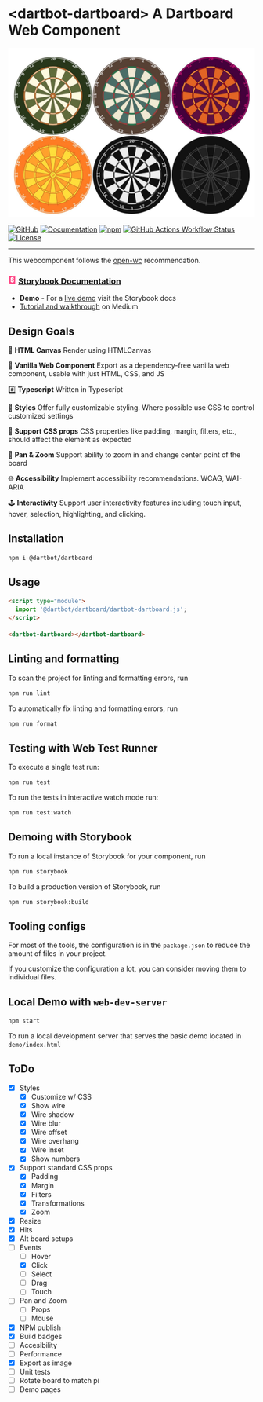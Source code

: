 <h1>&lt;dartbot-dartboard&gt; A Dartboard Web Component</h1>

![Dartboards rendered with different styles](https://raw.githubusercontent.com/dartbotapp/dartboard/refs/heads/main/storybook-public/board_themes.JPG)

<div>
  <a href="https://github.com/dartbotapp/dartboard" rel="noopener noreferrer" target="_blank"><img src="https://img.shields.io/badge/GitHub-Code-232323.svg?style=flat&amp;logo=github&amp;logoColor=white" alt="GitHub" /></a>
  <a href="https://docs.dartbot.com" rel="noopener noreferrer" target="_blank"><img src="https://img.shields.io/badge/Docs-Website-232323.svg?style=flat" alt="Documentation" /></a>
  <a href="https://www.npmjs.com/package/@dartbot/dartboard" rel="noopener noreferrer" target="_blank"><img src="https://img.shields.io/npm/dw/@dartbot/dartboard?label=npm&amp;style=flat" alt="npm" /></a>
  <a href="https://github.com/dartbotapp/dartboard/actions/workflows/publish.yml" rel="noopener noreferrer" target="_blank"><img src="https://img.shields.io/github/actions/workflow/status/dartbotapp/dartboard/publish.yml" alt="GitHub Actions Workflow Status" /></a>
  <a href="https://github.com/dartbotapp/dartboard/blob/main/LICENSE" rel="noopener noreferrer" target="_blank"><img src="https://img.shields.io/badge/license-MIT-232323.svg?style=flat" alt="License" /></a>
</div>

---

This webcomponent follows the [open-wc](https://github.com/open-wc/open-wc) recommendation.

<h3>
  <a href="https://docs.dartbot.com">
    <img style="width:1em; margin-right: .25em" src="https://raw.githubusercontent.com/dartbotapp/dartboard/refs/heads/main/storybook-public/storybook.svg" />Storybook Documentation
  </a>
</h3>

- **Demo** - For a <a href="https://docs.darbot.com">live demo</a> visit the Storybook docs</a>
- <a href="https://medium.com/p/0fee96256bf4">Tutorial and walkthrough</a> on Medium

## Design Goals

🎨 **HTML Canvas** Render using HTMLCanvas

🍦 **Vanilla Web Component** Export as a dependency-free vanilla web component, usable with just HTML, CSS, and JS

#️⃣ **Typescript** Written in Typescript

🌈 **Styles** Offer fully customizable styling. Where possible use CSS to control customized settings

🧾 **Support CSS props** CSS properties like padding, margin, filters, etc., should affect the element as expected

🔎 **Pan & Zoom** Support ability to zoom in and change center point of the board

🌐 **Accessibility** Implement accessibility recommendations. WCAG, WAI-ARIA

🕹️ **Interactivity** Support user interactivity features including touch input, hover, selection, highlighting, and clicking.

## Installation

```bash
npm i @dartbot/dartboard
```

## Usage

```html
<script type="module">
  import '@dartbot/dartboard/dartbot-dartboard.js';
</script>

<dartbot-dartboard></dartbot-dartboard>
```

## Linting and formatting

To scan the project for linting and formatting errors, run

```bash
npm run lint
```

To automatically fix linting and formatting errors, run

```bash
npm run format
```

## Testing with Web Test Runner

To execute a single test run:

```bash
npm run test
```

To run the tests in interactive watch mode run:

```bash
npm run test:watch
```

## Demoing with Storybook

To run a local instance of Storybook for your component, run

```bash
npm run storybook
```

To build a production version of Storybook, run

```bash
npm run storybook:build
```


## Tooling configs

For most of the tools, the configuration is in the `package.json` to reduce the amount of files in your project.

If you customize the configuration a lot, you can consider moving them to individual files.

## Local Demo with `web-dev-server`

```bash
npm start
```

To run a local development server that serves the basic demo located in `demo/index.html`



## ToDo
- [x] Styles
  - [x] Customize w/ CSS
  - [x] Show wire
  - [x] Wire shadow
  - [x] Wire blur
  - [x] Wire offset
  - [x] Wire overhang
  - [x] Wire inset
  - [x] Show numbers
- [x] Support standard CSS props
  - [x] Padding
  - [x] Margin
  - [x] Filters
  - [x] Transformations
  - [x] Zoom
- [x] Resize
- [x] Hits
- [x] Alt board setups
- [ ] Events
  - [ ] Hover
  - [x] Click
  - [ ] Select
  - [ ] Drag
  - [ ] Touch
- [ ] Pan and Zoom
  - [ ] Props
  - [ ] Mouse
- [x] NPM publish
- [x] Build badges
- [ ] Accesibility
- [ ] Performance
- [x] Export as image
- [ ] Unit tests
- [ ] Rotate board to match pi
- [ ] Demo pages